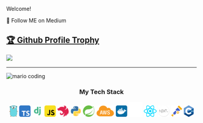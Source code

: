  Welcome!

🔗 Follow ME on Medium

<a href="https://github.com/Cerebrovinny/github-profile-trophy"><h2>🏆 Github Profile Trophy</h2></a>
<a href="https://github.com/Cerebrovinny/github-profile-trophy">
  <img width=800 src="https://github-profile-trophy.vercel.app/?username=Cerebrovinny&column=8&theme=gruvbox&no-frame=true"/>
</a>


---


![mario coding](https://i.imgur.com/1ZvVkDc.gif)

<div align="center">
    <h3>My Tech Stack</h3>
    <img src="./icons/gopher.svg" height="30px" alt="Golang">
    <img src="./icons/typescript.svg" height="30px" alt="TypeScript">
    <img src="./icons/django.svg" height="30px" alt="Django">
    <img src="./icons/javascript.svg" height="30px" alt="JavaScript">
    <img src="./icons/nest.svg" height="30px" alt="NestJS">
    <img src="./icons/python.svg" height="30px" alt="Python">
    <img src="./icons/spring.svg" height="30px" alt="Spring">
    <img src="./icons/aws-icon.png" height="30px" alt="AWS">
    <img src="./icons/docker-icon.svg" height="30px" alt="Docker">
    <img src="./icons/kafka.png" height="40px" alt="Kafka">
    <img src="./icons/react-js.svg" height="30px" alt="React">
    <img src="./icons/nextjs.png" height="30px" alt="Next.js">
    <img src="./icons/opentelemetry.svg" height="30px" alt="OpenTelemetry">
    <img src="./icons/C++.png" height="30px" alt="C++">
</div>
